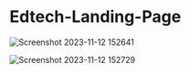 # Edtech-Landing-Page

![Screenshot 2023-11-12 152641](https://github.com/nazneen-k/Edtech-Landing-Page/assets/117660793/1ec6f7a9-51fc-45e8-b33a-a864870130e9)

![Screenshot 2023-11-12 152729](https://github.com/nazneen-k/Edtech-Landing-Page/assets/117660793/7530c69c-33f9-400e-9936-00dc8a937a5f)
